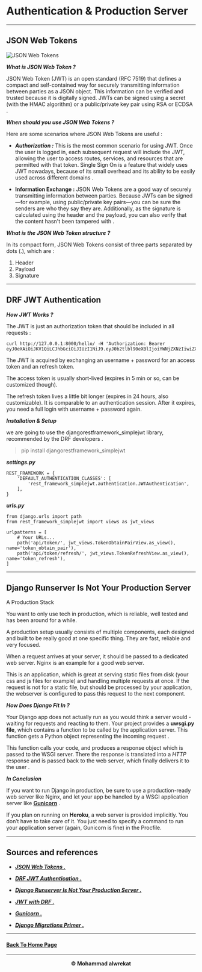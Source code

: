 # Authentication & Production Server

---
## JSON Web Tokens

![JSON Web Tokens](https://www.devonblog.com/wp-content/uploads/2018/08/jwt_05.jpg)


***What is JSON Web Token ?***

JSON Web Token (JWT) is an open standard (RFC 7519) that defines a compact and self-contained way for securely transmitting information between parties as a JSON object. This information can be verified and trusted because it is digitally signed. JWTs can be signed using a secret (with the HMAC algorithm) or a public/private key pair using RSA or ECDSA .


***When should you use JSON Web Tokens ?***

Here are some scenarios where JSON Web Tokens are useful :

- ***Authorization :***
This is the most common scenario for using JWT. Once the user is logged in, each subsequent request will include the JWT, allowing the user to access routes, services, and resources that are permitted with that token. Single Sign On is a feature that widely uses JWT nowadays, because of its small overhead and its ability to be easily used across different domains .

- **Information Exchange :** 
JSON Web Tokens are a good way of securely transmitting information between parties. Because JWTs can be signed—for example, using public/private key pairs—you can be sure the senders are who they say they are. Additionally, as the signature is calculated using the header and the payload, you can also verify that the content hasn't been tampered with .


***What is the JSON Web Token structure ?***

In its compact form, JSON Web Tokens consist of three parts separated by dots (.), which are :

1. Header
2. Payload
3. Signature

---
## DRF JWT Authentication

***How JWT Works ?***

The JWT is just an authorization token that should be included in all requests :

    curl http://127.0.0.1:8000/hello/ -H 'Authorization: Bearer eyJ0eXAiOiJKV1QiLCJhbGciOiJIUzI1NiJ9.eyJ0b2tlbl90eXBlIjoiYWNjZXNzIiwiZXhwIjoxNTQzODI4NDMxLCJqdGkiOiI3ZjU5OTdiNzE1MGQ0NjU3OWRjMmI0OTE2NzA5N2U3YiIsInVzZXJfaWQiOjF9.Ju70kdcaHKn1Qaz8H42zrOYk0Jx9kIckTn9Xx7vhikY'


The JWT is acquired by exchanging an username + password for an access token and an refresh token.

The access token is usually short-lived (expires in 5 min or so, can be customized though).

The refresh token lives a little bit longer (expires in 24 hours, also customizable). It is comparable to an authentication session. After it expires, you need a full login with username + password again.

***Installation & Setup***

we are going to use the djangorestframework_simplejwt library, recommended by the DRF developers .

> pip install djangorestframework_simplejwt


***settings.py***
```
REST_FRAMEWORK = {
    'DEFAULT_AUTHENTICATION_CLASSES': [
        'rest_framework_simplejwt.authentication.JWTAuthentication',
    ],
}
```

***urls.py***
```
from django.urls import path
from rest_framework_simplejwt import views as jwt_views

urlpatterns = [
    # Your URLs...
    path('api/token/', jwt_views.TokenObtainPairView.as_view(), name='token_obtain_pair'),
    path('api/token/refresh/', jwt_views.TokenRefreshView.as_view(), name='token_refresh'),
]
```

---
## Django Runserver Is Not Your Production Server

A Production Stack

You want to only use tech in production, which is reliable, well tested and has been around for a while.

A production setup usually consists of multiple components, each designed and built to be really good at one specific thing. They are fast, reliable and very focused.

When a request arrives at your server, it should be passed to a dedicated web server. Nginx is an example for a good web server.

This is an application, which is great at serving static files from disk (your css and js files for example) and handling multiple requests at once. If the request is not for a static file, but should be processed by your application, the webserver is configured to pass this request to the next component.


***How Does Django Fit In ?***

Your Django app does not actually run as you would think a server would - waiting for requests and reacting to them. Your project provides a **uwsgi.py file**, which contains a function to be called by the application server. This function gets a Python object representing the incoming request .

This function calls your code, and produces a response object which is passed to the WSGI server. There the response is translated into a *HTTP* response and is passed back to the web server, which finally delivers it to the user .


***In Conclusion***

If you want to run Django in production, be sure to use a production-ready web server like Nginx, and let your app be handled by a WSGI application server like **[Gunicorn](https://vsupalov.com/what-is-gunicorn/)** .

If you plan on running on **Heroku**, a web server is provided implicitly. You don’t have to take care of it. You just need to specify a command to run your application server (again, Gunicorn is fine) in the Procfile.

---
## Sources and references

- ***[JSON Web Tokens .](https://jwt.io/introduction/)***

- ***[DRF JWT Authentication .](https://simpleisbetterthancomplex.com/tutorial/2018/12/19/how-to-use-jwt-authentication-with-django-rest-framework.html)***

- ***[Django Runserver Is Not Your Production Server .](https://vsupalov.com/django-runserver-in-production/)***

- ***[JWT with DRF .](https://www.youtube.com/watch?v=Fhcn2qx-4VQ)***

- ***[Gunicorn .](https://gunicorn.org/)***

- ***[Django Migrations Primer .](https://realpython.com/django-migrations-a-primer/)***

---
#### **[Back To Home Page](https://mhmadwrekat.github.io/reading-notes)**

---
<b>
<p align="center">
© Mohammad alwrekat
</p>
